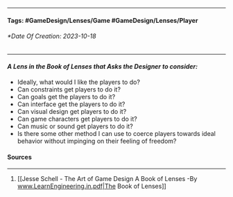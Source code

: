 __________________________________________________________________________
#### **Tags:** #GameDesign/Lenses/Game #GameDesign/Lenses/Player
###### *Date Of Creation: 2023-10-18
__________________________________________________________________________

#### ***A Lens in the Book of Lenses that Asks the Designer to consider:***
- Ideally, what would I like the players to do?
- Can constraints get players to do it?
- Can goals get the players to do it?
- Can interface get the players to do it?
- Can visual design get players to do it?
- Can game characters get players to do it?
- Can music or sound get players to do it?
- Is there some other method I can use to coerce players towards ideal behavior without impinging on their feeling of freedom?
#### Sources
__________________________________________________________________________
1. [[Jesse Schell - The Art of Game Design A Book of Lenses -By www.LearnEngineering.in.pdf|The Book of Lenses]]